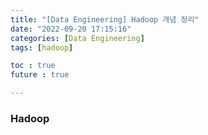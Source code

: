 ```yaml
---
title: "[Data Engineering] Hadoop 개념 정리"
date: "2022-09-20 17:15:16"
categories: [Data Engineering]
tags: [hadoop]

toc : true
future : true

---
```


### Hadoop
